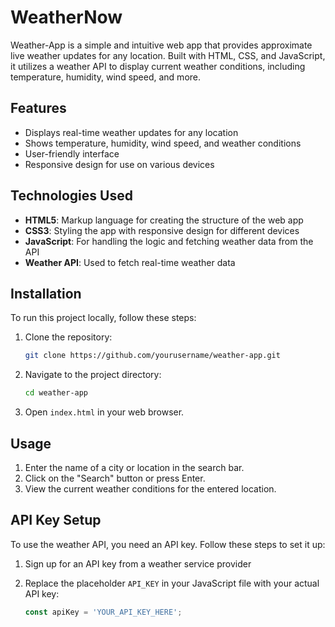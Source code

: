 # WeatherNow

Weather-App is a simple and intuitive web app that provides approximate live weather updates for any location. Built with HTML, CSS, and JavaScript, it utilizes a weather API to display current weather conditions, including temperature, humidity, wind speed, and more.

## Features

- Displays real-time weather updates for any location
- Shows temperature, humidity, wind speed, and weather conditions
- User-friendly interface
- Responsive design for use on various devices

## Technologies Used

- **HTML5**: Markup language for creating the structure of the web app
- **CSS3**: Styling the app with responsive design for different devices
- **JavaScript**: For handling the logic and fetching weather data from the API
- **Weather API**: Used to fetch real-time weather data

## Installation

To run this project locally, follow these steps:

1. Clone the repository:

    ```bash
    git clone https://github.com/yourusername/weather-app.git
    ```

2. Navigate to the project directory:

    ```bash
    cd weather-app
    ```

3. Open `index.html` in your web browser.

## Usage

1. Enter the name of a city or location in the search bar.
2. Click on the "Search" button or press Enter.
3. View the current weather conditions for the entered location.

## API Key Setup

To use the weather API, you need an API key. Follow these steps to set it up:

1. Sign up for an API key from a weather service provider
2. Replace the placeholder `API_KEY` in your JavaScript file with your actual API key:

    ```javascript
    const apiKey = 'YOUR_API_KEY_HERE';
    ```
